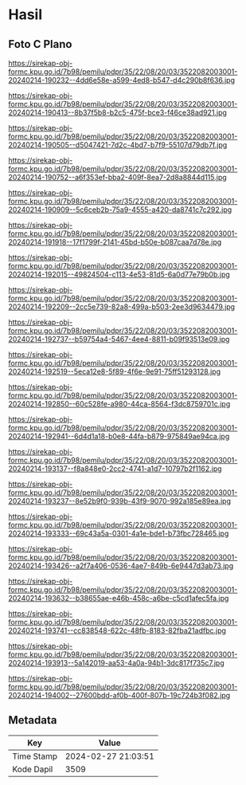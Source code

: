 # Hasil

## Foto C Plano

https://sirekap-obj-formc.kpu.go.id/7b98/pemilu/pdpr/35/22/08/20/03/3522082003001-20240214-190232--4dd6e58e-a599-4ed8-b547-d4c290b8f636.jpg

https://sirekap-obj-formc.kpu.go.id/7b98/pemilu/pdpr/35/22/08/20/03/3522082003001-20240214-190413--8b37f5b8-b2c5-475f-bce3-f46ce38ad921.jpg

https://sirekap-obj-formc.kpu.go.id/7b98/pemilu/pdpr/35/22/08/20/03/3522082003001-20240214-190505--d5047421-7d2c-4bd7-b7f9-55107d79db7f.jpg

https://sirekap-obj-formc.kpu.go.id/7b98/pemilu/pdpr/35/22/08/20/03/3522082003001-20240214-190752--a6f353ef-bba2-409f-8ea7-2d8a8844d115.jpg

https://sirekap-obj-formc.kpu.go.id/7b98/pemilu/pdpr/35/22/08/20/03/3522082003001-20240214-190909--5c6ceb2b-75a9-4555-a420-da8741c7c292.jpg

https://sirekap-obj-formc.kpu.go.id/7b98/pemilu/pdpr/35/22/08/20/03/3522082003001-20240214-191918--17f1799f-2141-45bd-b50e-b087caa7d78e.jpg

https://sirekap-obj-formc.kpu.go.id/7b98/pemilu/pdpr/35/22/08/20/03/3522082003001-20240214-192015--49824504-c113-4e53-81d5-6a0d77e79b0b.jpg

https://sirekap-obj-formc.kpu.go.id/7b98/pemilu/pdpr/35/22/08/20/03/3522082003001-20240214-192209--2cc5e739-82a8-499a-b503-2ee3d9634479.jpg

https://sirekap-obj-formc.kpu.go.id/7b98/pemilu/pdpr/35/22/08/20/03/3522082003001-20240214-192737--b59754a4-5467-4ee4-8811-b09f93513e09.jpg

https://sirekap-obj-formc.kpu.go.id/7b98/pemilu/pdpr/35/22/08/20/03/3522082003001-20240214-192519--5eca12e8-5f89-4f6e-9e91-75ff51293128.jpg

https://sirekap-obj-formc.kpu.go.id/7b98/pemilu/pdpr/35/22/08/20/03/3522082003001-20240214-192850--60c528fe-a980-44ca-8564-f3dc8759701c.jpg

https://sirekap-obj-formc.kpu.go.id/7b98/pemilu/pdpr/35/22/08/20/03/3522082003001-20240214-192941--6d4d1a18-b0e8-44fa-b879-975849ae94ca.jpg

https://sirekap-obj-formc.kpu.go.id/7b98/pemilu/pdpr/35/22/08/20/03/3522082003001-20240214-193137--f8a848e0-2cc2-4741-a1d7-10797b2f1162.jpg

https://sirekap-obj-formc.kpu.go.id/7b98/pemilu/pdpr/35/22/08/20/03/3522082003001-20240214-193237--8e52b9f0-939b-43f9-9070-992a185e89ea.jpg

https://sirekap-obj-formc.kpu.go.id/7b98/pemilu/pdpr/35/22/08/20/03/3522082003001-20240214-193333--69c43a5a-0301-4a1e-bde1-b73fbc728465.jpg

https://sirekap-obj-formc.kpu.go.id/7b98/pemilu/pdpr/35/22/08/20/03/3522082003001-20240214-193426--a2f7a406-0536-4ae7-849b-6e9447d3ab73.jpg

https://sirekap-obj-formc.kpu.go.id/7b98/pemilu/pdpr/35/22/08/20/03/3522082003001-20240214-193632--b38655ae-e46b-458c-a6be-c5cd1afec5fa.jpg

https://sirekap-obj-formc.kpu.go.id/7b98/pemilu/pdpr/35/22/08/20/03/3522082003001-20240214-193741--cc838548-622c-48fb-8183-82fba21adfbc.jpg

https://sirekap-obj-formc.kpu.go.id/7b98/pemilu/pdpr/35/22/08/20/03/3522082003001-20240214-193913--5a142019-aa53-4a0a-94b1-3dc817f735c7.jpg

https://sirekap-obj-formc.kpu.go.id/7b98/pemilu/pdpr/35/22/08/20/03/3522082003001-20240214-194002--27600bdd-af0b-400f-807b-19c724b3f082.jpg


## Metadata

| Key        | Value               |
| ---------- | ------------------- |
| Time Stamp | 2024-02-27 21:03:51 |
| Kode Dapil | 3509                |



